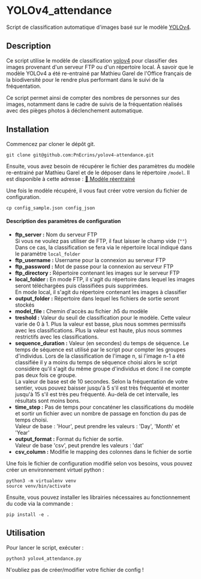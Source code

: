 # YOLOv4_attendance

Script de classification automatique d'images basé sur le modèle [YOLOv4](https://github.com/AlexeyAB/darknet).

## Description

Ce script utilise le modèle de classification [yolov4](https://github.com/AlexeyAB/darknet) pour classifier des images provenant d'un serveur FTP ou d'un répertoire local. À savoir que le modèle YOLOv4 a été re-entrainé par Mathieu Garel de l'Office français de la biodiversité pour le rendre plus performant dans le suivi de la fréquentation.

Ce script permet ainsi de compter des nombres de personnes sur des images, notamment dans le cadre de suivis de la fréquentation réalisés avec des pièges photos à déclenchement automatique.

## Installation

Commencez par cloner le dépôt git.

```
git clone git@github.com:PnEcrins/yolov4-attendance.git
```

Ensuite, vous avez besoin de récupérer le fichier des paramètres du modèle re-entrainé par Mathieu Garel et de le déposer dans le répertoire `/model`. Il est disponible à cette adresse :
[:link: Modèle réentrainé](http://mathieu.garel.free.fr/yolo/yolov4.h5)

Une fois le modèle récupéré, il vous faut créer votre version du fichier de configuration.

```
cp config_sample.json config_json
```

#### Description des paramètres de configuration

- **ftp_server :** Nom du serveur FTP  
  Si vous ne voulez pas utiliser de FTP, il faut laisser le champ vide (`""`) 
  Dans ce cas, la classification se fera via le répertoire local indiqué dans le paramètre `local_folder`  
- **ftp_username :** Username pour la connexion au serveur FTP  
- **ftp_password :** Mot de passe pour la connexion au serveur FTP  
- **ftp_directory :** Répertoire contenant les images sur le serveur FTP  
- **local_folder :** En mode FTP, il s'agit du répertoire dans lequel les images seront téléchargées puis classifiées puis supprimées.   
  En mode local, il s'agit du répertoire contenant les images à classifier  
- **output_folder :** Répertoire dans lequel les fichiers de sortie seront stockés  
- **model_file :** Chemin d'accès au fichier .h5 du modèle  
- **treshold :** Valeur du seuil de classification pour le modèle. Cette valeur varie de 0 à 1. Plus la valeur est basse, plus nous sommes permissifs avec les classifications. Plus la valeur est haute, plus nous sommes restrictifs avec les classifications.  
- **sequence_duration :** Valeur (en secondes) du temps de séquence. Le temps de séquence est utilisé par le script pour compter les groupes d'individus. Lors de la classification de l'image n, si l'image n-1 a été classifiée il y a moins du temps de séquence choisi alors le script considère qu'il s'agit du même groupe d'individus et donc il ne compte pas deux fois ce groupe.  
  La valeur de base est de 10 secondes. Selon la fréquentation de votre sentier, vous pouvez baisser jusqu'à 5 s'il est très fréquenté et monter jusqu'à 15 s'il est très peu fréquenté. Au-delà de cet intervalle, les résultats sont moins bons.  
- **time_step :** Pas de temps pour concaténer les classifications du modèle et sortir un fichier avec un nombre de passage en fonction du pas de temps choisi.  
  Valeur de base : 'Hour', peut prendre les valeurs : 'Day', 'Month' et 'Year'  
- **output_format :** Format du fichier de sortie.  
  Valeur de base 'csv', peut prendre les valeurs : 'dat'  
- **csv_column :** Modifie le mapping des colonnes dans le fichier de sortie  

Une fois le fichier de configuration modifié selon vos besoins, vous pouvez créer un environnement virtuel python :

```
python3 -m virtualenv venv
source venv/bin/activate
```

Ensuite, vous pouvez installer les librairies nécessaires au fonctionnement du code via la commande :

```
pip install -e .
```

## Utilisation

Pour lancer le script, exécuter :

```
python3 yolov4_attendance.py
```

N'oubliez pas de créer/modifier votre fichier de config !
